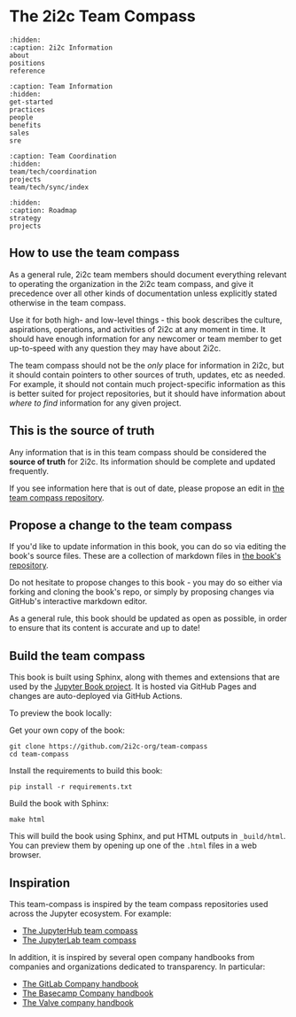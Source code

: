 # The 2i2c Team Compass

```{toctree}
:hidden:
:caption: 2i2c Information
about
positions
reference
```
```{toctree}
:caption: Team Information
:hidden:
get-started
practices
people
benefits
sales
sre
```

```{toctree}
:caption: Team Coordination
:hidden:
team/tech/coordination
projects
team/tech/sync/index
```

```{toctree}
:hidden:
:caption: Roadmap
strategy
projects
```

## How to use the team compass

As a general rule, 2i2c team members should document everything relevant to operating the organization in the 2i2c team compass, and give it precedence over all other kinds of documentation unless explicitly stated otherwise in the team compass.

Use it for both high- and low-level things - this book describes the culture, aspirations, operations, and activities of 2i2c at any moment in time. It should have enough information for any newcomer or team member to get up-to-speed with any question they may have about 2i2c.

The team compass should not be the *only* place for information in 2i2c, but it should contain pointers to other sources of truth, updates, etc as needed. For example, it should not contain much project-specific information as this is better suited for project repositories, but it should have information about *where to find* information for any given project.

## This is the source of truth

Any information that is in this team compass should be considered the **source of truth** for 2i2c. Its information should be complete and updated frequently.

If you see information here that is out of date, please propose an edit in [the team compass repository](https://github.com/2i2c-org/team-compass).

## Propose a change to the team compass

If you'd like to update information in this book, you can do so via editing the book's source files. These are a collection of markdown files in [the book's repository](https://github.com/2i2c-org/team-compass).

Do not hesitate to propose changes to this book - you may do so either via forking and cloning the book's repo, or simply by proposing changes via GitHub's interactive markdown editor.

As a general rule, this book should be updated as open as possible, in order to ensure that its content is accurate and up to date!

## Build the team compass

This book is built using Sphinx, along with themes and extensions that are used by the [Jupyter Book project](https://jupyterbook.org). It is hosted via GitHub Pages and changes are auto-deployed via GitHub Actions.

To preview the book locally:

Get your own copy of the book:

```
git clone https://github.com/2i2c-org/team-compass
cd team-compass
```
Install the requirements to build this book:

```
pip install -r requirements.txt
```

Build the book with Sphinx:

```
make html
```

This will build the book using Sphinx, and put HTML outputs in `_build/html`. You can preview them by opening up one of the `.html` files in a web browser.

## Inspiration

This team-compass is inspired by the team compass repositories used across the Jupyter ecosystem. For example:

- [The JupyterHub team compass](https://jupyterhub-team-compass.readthedocs.io/)
- [The JupyterLab team compass](https://github.com/jupyterlab/team-compass)

In addition, it is inspired by several open company handbooks from companies and organizations dedicated to transparency. In particular:

- [The GitLab Company handbook](https://about.gitlab.com/handbook/)
- [The Basecamp Company handbook](https://basecamp.com/handbook)
- [The Valve company handbook](https://steamcdn-a.akamaihd.net/apps/valve/Valve_NewEmployeeHandbook.pdf)
